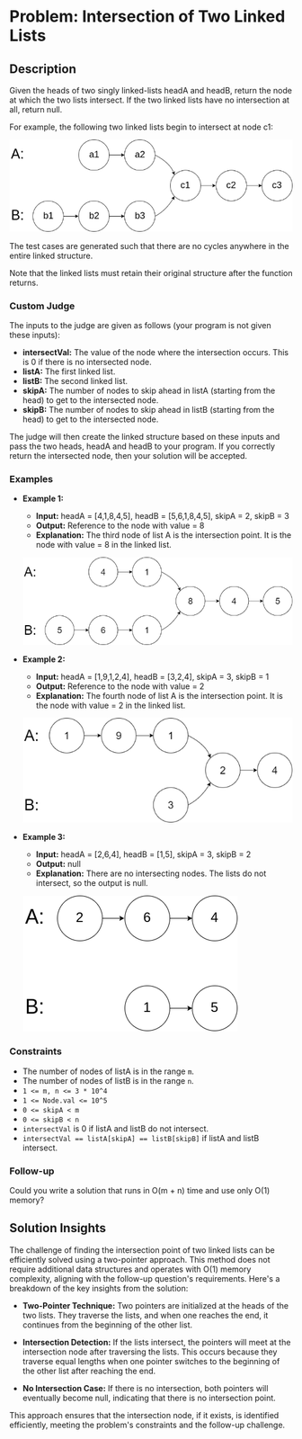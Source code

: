 # Problem: Intersection of Two Linked Lists

## Description

Given the heads of two singly linked-lists headA and headB, return the node at which the two lists intersect. If the two linked lists have no intersection at all, return null.

For example, the following two linked lists begin to intersect at node c1:

![Intersecting Linked Lists](160_statement.png)

The test cases are generated such that there are no cycles anywhere in the entire linked structure.

Note that the linked lists must retain their original structure after the function returns.

### Custom Judge

The inputs to the judge are given as follows (your program is not given these inputs):

- **intersectVal:** The value of the node where the intersection occurs. This is 0 if there is no intersected node.
- **listA:** The first linked list.
- **listB:** The second linked list.
- **skipA:** The number of nodes to skip ahead in listA (starting from the head) to get to the intersected node.
- **skipB:** The number of nodes to skip ahead in listB (starting from the head) to get to the intersected node.

The judge will then create the linked structure based on these inputs and pass the two heads, headA and headB to your program. If you correctly return the intersected node, then your solution will be accepted.

### Examples

- **Example 1:**
  - **Input:** headA = [4,1,8,4,5], headB = [5,6,1,8,4,5], skipA = 2, skipB = 3
  - **Output:** Reference to the node with value = 8
  - **Explanation:** The third node of list A is the intersection point. It is the node with value = 8 in the linked list.

  ![Example 1 Intersection](160_example_1.png)

- **Example 2:**
  - **Input:** headA = [1,9,1,2,4], headB = [3,2,4], skipA = 3, skipB = 1
  - **Output:** Reference to the node with value = 2
  - **Explanation:** The fourth node of list A is the intersection point. It is the node with value = 2 in the linked list.

  ![Example 2 Intersection](160_example_2.png)

- **Example 3:**
  - **Input:** headA = [2,6,4], headB = [1,5], skipA = 3, skipB = 2
  - **Output:** null
  - **Explanation:** There are no intersecting nodes. The lists do not intersect, so the output is null.

  ![Example 3 Intersection](160_example_3.png)

### Constraints

- The number of nodes of listA is in the range `m`.
- The number of nodes of listB is in the range `n`.
- `1 <= m, n <= 3 * 10^4`
- `1 <= Node.val <= 10^5`
- `0 <= skipA < m`
- `0 <= skipB < n`
- `intersectVal` is 0 if listA and listB do not intersect.
- `intersectVal == listA[skipA] == listB[skipB]` if listA and listB intersect.

### Follow-up

Could you write a solution that runs in O(m + n) time and use only O(1) memory?

## Solution Insights

The challenge of finding the intersection point of two linked lists can be efficiently solved using a two-pointer approach. This method does not require additional data structures and operates with O(1) memory complexity, aligning with the follow-up question's requirements. Here's a breakdown of the key insights from the solution:

- **Two-Pointer Technique:** Two pointers are initialized at the heads of the two lists. They traverse the lists, and when one reaches the end, it continues from the beginning of the other list.

- **Intersection Detection:** If the lists intersect, the pointers will meet at the intersection node after traversing the lists. This occurs because they traverse equal lengths when one pointer switches to the beginning of the other list after reaching the end.

- **No Intersection Case:** If there is no intersection, both pointers will eventually become null, indicating that there is no intersection point.

This approach ensures that the intersection node, if it exists, is identified efficiently, meeting the problem's constraints and the follow-up challenge.